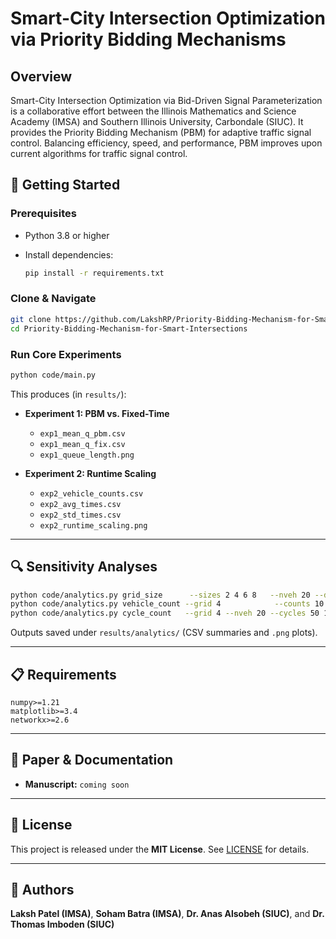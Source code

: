# Smart-City Intersection Optimization via Priority Bidding Mechanisms

## Overview

Smart-City Intersection Optimization via Bid-Driven Signal Parameterization is a collaborative effort between the Illinois Mathematics and Science Academy (IMSA) and Southern Illinois University, Carbondale (SIUC). It provides the Priority Bidding Mechanism (PBM) for adaptive traffic signal control. Balancing efficiency, speed, and performance, PBM improves upon current algorithms for traffic signal control.



## 🚀 Getting Started

### Prerequisites

* Python 3.8 or higher
* Install dependencies:

  ```bash
  pip install -r requirements.txt
  ```

### Clone & Navigate

```bash
git clone https://github.com/LakshRP/Priority-Bidding-Mechanism-for-Smart-Intersections.git
cd Priority-Bidding-Mechanism-for-Smart-Intersections
```

### Run Core Experiments

```bash
python code/main.py
```

This produces (in `results/`):

* **Experiment 1: PBM vs. Fixed-Time**

  * `exp1_mean_q_pbm.csv`
  * `exp1_mean_q_fix.csv`
  * `exp1_queue_length.png`

* **Experiment 2: Runtime Scaling**

  * `exp2_vehicle_counts.csv`
  * `exp2_avg_times.csv`
  * `exp2_std_times.csv`
  * `exp2_runtime_scaling.png`

---

## 🔍 Sensitivity Analyses

```bash
python code/analytics.py grid_size      --sizes 2 4 6 8   --nveh 20 --duration 200 --trials 5
python code/analytics.py vehicle_count --grid 4            --counts 10 50 100 200 --duration 200 --trials 5
python code/analytics.py cycle_count   --grid 4 --nveh 20 --cycles 50 100 200 500 --duration 50 --trials 3
```

Outputs saved under `results/analytics/` (CSV summaries and `.png` plots).

---

## 📋 Requirements

```text
numpy>=1.21
matplotlib>=3.4
networkx>=2.6
```

---

## 📝 Paper & Documentation

* **Manuscript:**
  `coming soon`


---

## 📄 License

This project is released under the **MIT License**. See [LICENSE](LICENSE) for details.

---

## 👥 Authors
**Laksh Patel (IMSA)**, **Soham Batra (IMSA)**, **Dr. Anas Alsobeh (SIUC)**, and **Dr. Thomas Imboden (SIUC)**

